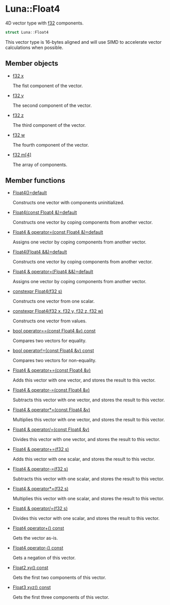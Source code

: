 # Luna::Float4
4D vector type with [f32](group___runtime_base_type_1gad34d88453d37b65a09797bad37f2f527.md) components. 

```c++
struct Luna::Float4
```

This vector type is 16-bytes aligned and will use SIMD to accelerate vector calculations when possible. 

## Member objects
* [f32 x](struct_luna_1_1_float4_1a6b05cac69c0301ab972c27ce208373be.md)

    The fist component of the vector. 

* [f32 y](struct_luna_1_1_float4_1ab7291adeb8828a0cba3aedf332c2053d.md)

    The second component of the vector. 

* [f32 z](struct_luna_1_1_float4_1aac280fcf3516d20b5e3dec5fa770ac50.md)

    The third component of the vector. 

* [f32 w](struct_luna_1_1_float4_1adb390a9d0e1ce3b726f016e547104e35.md)

    The fourth component of the vector. 

* [f32 m[4]](struct_luna_1_1_float4_1a913c09d0cc2a1dab1ceb500fd8704174.md)

    The array of components. 

## Member functions
* [Float4()=default](struct_luna_1_1_float4_1aaafd49eb1f30971d0eeb427e953e94d9.md)

    Constructs one vector with components uninitialized. 

* [Float4(const Float4 &)=default](struct_luna_1_1_float4_1a670c70d6fd9b39fd6313048684674328.md)

    Constructs one vector by coping components from another vector. 

* [Float4 & operator=(const Float4 &)=default](struct_luna_1_1_float4_1ab37539e37291e5ed5bc509d195caab50.md)

    Assigns one vector by coping components from another vector. 

* [Float4(Float4 &&)=default](struct_luna_1_1_float4_1a74c860b926600956ddfa13b5a7adda4b.md)

    Constructs one vector by coping components from another vector. 

* [Float4 & operator=(Float4 &&)=default](struct_luna_1_1_float4_1ab81d6375a4023743728df153e4611660.md)

    Assigns one vector by coping components from another vector. 

* [constexpr Float4(f32 s)](struct_luna_1_1_float4_1a347eaab3d24379521c3d7090ac74de0e.md)

    Constructs one vector from one scalar. 

* [constexpr Float4(f32 x, f32 y, f32 z, f32 w)](struct_luna_1_1_float4_1a9d9ac7f56501214f5e9d16a621e35e7c.md)

    Constructs one vector from values. 

* [bool operator==(const Float4 &v) const](struct_luna_1_1_float4_1ad8856dfa046e356cfa3af84c7df7b3ed.md)

    Compares two vectors for equality. 

* [bool operator!=(const Float4 &v) const](struct_luna_1_1_float4_1a7482716f8587458b05ccb0cd1e149222.md)

    Compares two vectors for non-equality. 

* [Float4 & operator+=(const Float4 &v)](struct_luna_1_1_float4_1aa4a62f0722143fb899a05edf643619d6.md)

    Adds this vector with one vector, and stores the result to this vector. 

* [Float4 & operator-=(const Float4 &v)](struct_luna_1_1_float4_1aae144715ce6ad450e5ad84fd7160e7a1.md)

    Subtracts this vector with one vector, and stores the result to this vector. 

* [Float4 & operator*=(const Float4 &v)](struct_luna_1_1_float4_1a0d3b4083598a02086ac7d28bcf7ca5dc.md)

    Multiplies this vector with one vector, and stores the result to this vector. 

* [Float4 & operator/=(const Float4 &v)](struct_luna_1_1_float4_1a32d36e588e57e1d8efb70c318e0f915b.md)

    Divides this vector with one vector, and stores the result to this vector. 

* [Float4 & operator+=(f32 s)](struct_luna_1_1_float4_1ad30f9245a948f94d41762a902660afb9.md)

    Adds this vector with one scalar, and stores the result to this vector. 

* [Float4 & operator-=(f32 s)](struct_luna_1_1_float4_1a059fa032990ddfff012cf9d358edcaab.md)

    Subtracts this vector with one scalar, and stores the result to this vector. 

* [Float4 & operator*=(f32 s)](struct_luna_1_1_float4_1aecb9a8d785cfddf933266e8b4c1e4962.md)

    Multiplies this vector with one scalar, and stores the result to this vector. 

* [Float4 & operator/=(f32 s)](struct_luna_1_1_float4_1ae2588d8a71a6f045f370625c07dd3553.md)

    Divides this vector with one scalar, and stores the result to this vector. 

* [Float4 operator+() const](struct_luna_1_1_float4_1aa644cf8899a7d815ba1fe0b4a8c440e6.md)

    Gets the vector as-is. 

* [Float4 operator-() const](struct_luna_1_1_float4_1aa3d6cabb51a4a13b60a658621329d011.md)

    Gets a negation of this vector. 

* [Float2 xy() const](struct_luna_1_1_float4_1a3d26cb019a0cf62ec748bdc96c792054.md)

    Gets the first two components of this vector. 

* [Float3 xyz() const](struct_luna_1_1_float4_1afbbe16970862b7e5f548749537b7c229.md)

    Gets the first three components of this vector. 

